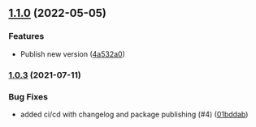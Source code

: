 ## [1.1.0](https://github.com/tfso/eslint-config-tfso/compare/v1.0.3...v1.1.0) (2022-05-05)


### Features

* Publish new version ([4a532a0](https://github.com/tfso/eslint-config-tfso/commit/4a532a09e13996811e2efe95ef389653336138bb))

### [1.0.3](https://github.com/tfso/eslint-config-tfso/compare/01bddab96320b80d6a5b8096b03c89bc4818deaf...v1.0.3) (2021-07-11)


### Bug Fixes

* added ci/cd with changelog and package publishing (#4) ([01bddab](https://github.com/tfso/eslint-config-tfso/commit/01bddab96320b80d6a5b8096b03c89bc4818deaf))

